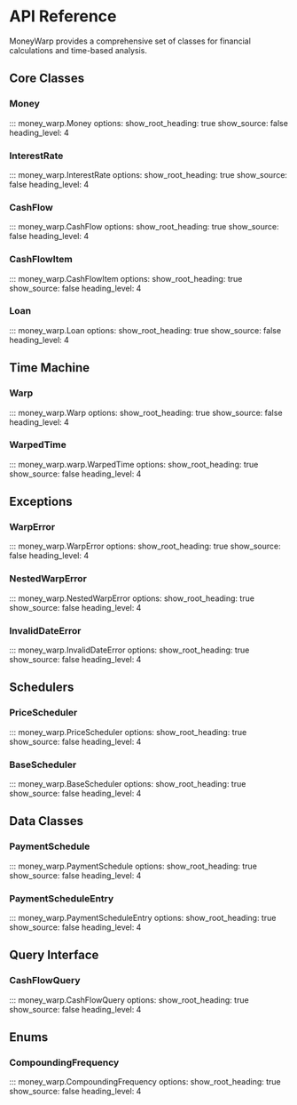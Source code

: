 # API Reference

MoneyWarp provides a comprehensive set of classes for financial calculations and time-based analysis.

## Core Classes

### Money
::: money_warp.Money
    options:
      show_root_heading: true
      show_source: false
      heading_level: 4

### InterestRate  
::: money_warp.InterestRate
    options:
      show_root_heading: true
      show_source: false
      heading_level: 4

### CashFlow
::: money_warp.CashFlow
    options:
      show_root_heading: true
      show_source: false
      heading_level: 4

### CashFlowItem
::: money_warp.CashFlowItem
    options:
      show_root_heading: true
      show_source: false
      heading_level: 4

### Loan
::: money_warp.Loan
    options:
      show_root_heading: true
      show_source: false
      heading_level: 4

## Time Machine

### Warp
::: money_warp.Warp
    options:
      show_root_heading: true
      show_source: false
      heading_level: 4

### WarpedTime
::: money_warp.warp.WarpedTime
    options:
      show_root_heading: true
      show_source: false
      heading_level: 4

## Exceptions

### WarpError
::: money_warp.WarpError
    options:
      show_root_heading: true
      show_source: false
      heading_level: 4

### NestedWarpError
::: money_warp.NestedWarpError
    options:
      show_root_heading: true
      show_source: false
      heading_level: 4

### InvalidDateError
::: money_warp.InvalidDateError
    options:
      show_root_heading: true
      show_source: false
      heading_level: 4

## Schedulers

### PriceScheduler
::: money_warp.PriceScheduler
    options:
      show_root_heading: true
      show_source: false
      heading_level: 4

### BaseScheduler
::: money_warp.BaseScheduler
    options:
      show_root_heading: true
      show_source: false
      heading_level: 4

## Data Classes

### PaymentSchedule
::: money_warp.PaymentSchedule
    options:
      show_root_heading: true
      show_source: false
      heading_level: 4

### PaymentScheduleEntry
::: money_warp.PaymentScheduleEntry
    options:
      show_root_heading: true
      show_source: false
      heading_level: 4

## Query Interface

### CashFlowQuery
::: money_warp.CashFlowQuery
    options:
      show_root_heading: true
      show_source: false
      heading_level: 4

## Enums

### CompoundingFrequency
::: money_warp.CompoundingFrequency
    options:
      show_root_heading: true
      show_source: false
      heading_level: 4